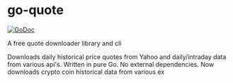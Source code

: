# go-quote

[![GoDoc](http://godoc.org/github.com/markcheno/go-quote?status.svg)](http://godoc.org/github.com/markcheno/go-quote) 

A free quote downloader library and cli 

Downloads daily historical price quotes from Yahoo and daily/intraday data from various api's. Written in pure Go. No external dependencies. Now downloads crypto coin historical data from various ex
